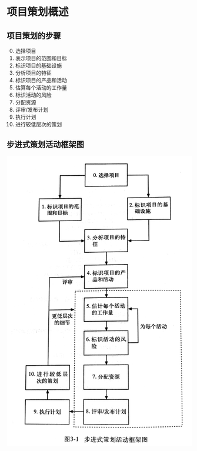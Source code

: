 # 项目策划概述

## 项目策划的步骤

0. 选择项目
1. 表示项目的范围和目标
2. 标识项目的基础设施
3. 分析项目的特征
4. 标识项目的产品和活动
5. 估算每个活动的工作量
6. 标识活动的风险
7. 分配资源
8. 评审/发布计划
9. 执行计划
10. 进行较低层次的策划

## 步进式策划活动框架图

![步进式策划活动图](https://github.com/WangSimiao2000/SoftwareProjectManagement/blob/main/picture/%E6%AD%A5%E8%BF%9B%E5%BC%8F%E7%AD%96%E5%88%92%E6%B4%BB%E5%8A%A8%E5%9B%BE.jpg?raw=true)
